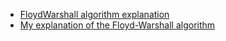 + [FloydWarshall algorithm explanation](https://www.youtube.com/watch?v=4NQ3HnhyNfQ)
+ [My explanation of the Floyd-Warshall algorithm](https://www.youtube.com/watch?v=QY4Oahva-iA&t=17s)
